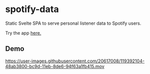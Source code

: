 # spotify-data

Static Svelte SPA to serve personal listener data to Spotify users.

Try the app [here.](https://spotify-personal-ybmvkz22xq-uc.a.run.app/)

## Demo
https://user-images.githubusercontent.com/20617008/119392104-48ab3800-bc9d-11eb-8de6-94f63a1fb415.mov





